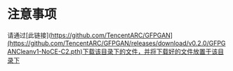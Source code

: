 # 注意事项
请通过[此链接](https://github.com/TencentARC/GFPGAN](https://github.com/TencentARC/GFPGAN/releases/download/v0.2.0/GFPGANCleanv1-NoCE-C2.pth)下载该目录下的文件，并将下载好的文件放置于该目录下
